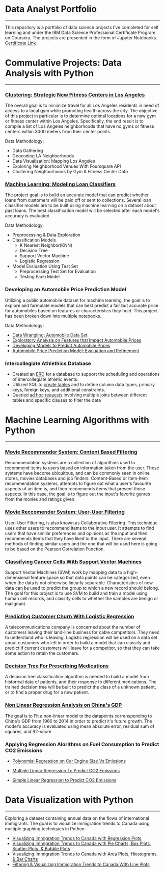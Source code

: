 # Data Analyst Portfolio

---
This repository is a portfolio of data science projects I've completed for self learning and under the IBM Data Science Professional Certificate Program on Coursera. The projects are presented in the form of Jupyter Notebooks.
[Certificate Link](https://www.youracclaim.com/badges/8dafbf44-59e1-4a50-a50b-cc63c7027af7?source=linked_in_profile)

# Commulative Projects: Data Analysis with Python 
---
### [Clustering: Strategic New Fitness Centers in Los Angeles](https://github.com/c2barreto/Data-Analyst-Portfolio/blob/main/Data-Analysis-Projects/Strategic-New-Fitness-Centers-LA/Capstone-Opening-More-Fitness-Centers-LA.ipynb)

The overall goal is to minimize travel for all Los Angeles residents in need of access to a local gym while promoting health across the city. The objective of this project in particular is to determine optimal locations for a new gym or fitness center within Los Angeles. Specifically, the end result is to compile a list of Los Angeles neighborhoods that have no gyms or fitness centers within 3000 meters from their center points.

Data Methodology:
  + Data Gathering
  + Geocoding LA Neighborhoods
  + Data Visualization: Mapping Los Angeles
  + Exploring Neighborhood Venues With Foursquare API
  + Clustering Neighborhoods by Gym & Fitness Center Data

### [Machine Learning: Modeling Loan Classifiers](https://github.com/c2barreto/Data-Analyst-Portfolio/blob/main/Data-Analysis-Projects/Modeling-Loan-Classifiers/Modeling-Loan-Classifiers.ipynb)

The project goal is to build an accurate model that can predict whether loans from customers will be paid off or sent to collections. Several loan classifier models are to be built using machine learning on a dataset about past loans. The best classification model will be selected after each model's accuracy is evaluated.

Data Methodology:

  + Preprocessing & Data Exploration
  + Classification Models
    + K Nearest Neighbor(KNN)
    + Decision Tree
    + Support Vector Machine
    + Logistic Regression
  + Model Evaluation Using Test Set
    + Preprocessing Test Set for Evaluation
    + Testing Each Model

### Developing an Automobile Price Prediction Model

Utilizing a public automobile dataset for machine learning, the goal is to explore and formulate models that can best predict a fair but accurate price for automobiles based on features or characteristics they hold. This project has been broken down into multiple notebooks.

Data Methodology:

  + [Data Wrangling: Automobile Data Set](https://github.com/c2barreto/Data-Analyst-Portfolio/blob/main/Data-Analysis-Projects/Automobile-Price-Prediction-Model/1-Data-Wrangling.ipynb)
  + [Exploratory Analysis on Features that Impact Automobile Prices](https://github.com/c2barreto/Data-Analyst-Portfolio/blob/main/Data-Analysis-Projects/Automobile-Price-Prediction-Model/2-Exploratory-data-analysis.ipynb)
  + [Developing Models to Predict Automobile Prices](https://github.com/c2barreto/Data-Analyst-Portfolio/blob/main/Data-Analysis-Projects/Automobile-Price-Prediction-Model/3-model-development.ipynb)
  + [Automobile Price Prediction Model: Evaluation and Refinement](https://github.com/c2barreto/Data-Analyst-Portfolio/blob/main/Data-Analysis-Projects/Automobile-Price-Prediction-Model/4-model-evaluation-and-refinement.ipynb)

### Intercollegiate Athlethics Database
  + Created an [ERD](https://github.com/c2barreto/Data-Analyst-Portfolio/blob/main/SQL/Intercollegiate-Athletic-Database/1-Background%20on%20Intercollegiate%20Atheltic%20Database.pdf) for a database to support the scheduling and operations of intercollegiate athletic events.
  + Utilized SQL to [create tables](https://github.com/c2barreto/Data-Analyst-Portfolio/blob/main/SQL/Intercollegiate-Athletic-Database/3-CreateTables.sql) and to define column data types, primary keys, foreign keys, and additional constraints.
  + Queried [ad hoc requests](https://github.com/c2barreto/Data-Analyst-Portfolio/blob/main/SQL/Intercollegiate-Athletic-Database/5-JoinStatementQueries.sql) involving multiple joins between different tables and specific clauses to filter the data

# Machine Learning Algorithms with Python
---
### [Movie Recommender System: Content Based Filtering](https://github.com/c2barreto/Data-Analyst-Portfolio/blob/main/Machine-Learning-Projects/Movie-Recommender-Systems/12-RecSys-Content-Based-movies.ipynb)

Recommendation systems are a collection of algorithms used to recommend items to users based on information taken from the user. These systems have become ubiquitous, and can  be commonly seen in online stores, movies databases and job finders. Content-Based or Item-Item recommendation systems, attempts to figure out what a user's favourite aspects of an item is, and then recommends items that present those aspects. In this case, the goal is to figure out the input's favorite genres from the movies and ratings given.

### [Movie Reccomender System: User-User Filtering](https://github.com/c2barreto/Data-Analyst-Portfolio/blob/main/Machine-Learning-Projects/Movie-Recommender-Systems/13-RecSys-User-Filtering-movies.ipynb) 
  
User-User Filtering, is also known as Collaborative Filtering. This technique uses other users to recommend items to the input user. It attempts to find users that have similar preferences and opinions as the input and then recommends items that they have liked to the input. There are several methods of finding similar users and the one that will be used here is going to be based on the Pearson Correlation Function.
 
 ### [Classifying Cancer Cells With Support Vector Machines](https://github.com/c2barreto/Data-Analyst-Portfolio/blob/main/Machine-Learning-Projects/Classifying-Cancer-Cells/8-Clas-SVM-cancer.ipynb)
 
 Support Vector Machines (SVM) work by mapping data to a high-dimensional feature space so that data points can be categorized, even when the data is not otherwise linearly separable. Characteristics of new data can be used to predict the group to which a new record should belong. The goal for this project is to use SVM to build and train a model using human cell records, and classify cells to whether the samples are benign or malignant.
 
 ### [Predicting Customer Churn With Logistic Regression](https://github.com/c2barreto/Data-Analyst-Portfolio/blob/main/Machine-Learning-Projects/Logistic-Regression-On-Customer-Churn/7-Clas-Logistic-Reg-churn.ipynb)
 
 A telecommunications company is concerned about the number of customers leaving their land-line business for cable competitors. They need to understand who is leaving.
Logistic regression will be used on a data set about customers who left in order to build a model that can classify and predict if current customers will leave for a competitor, so that they can take some action to retain the customers.
 
 ### [Decision Tree For Prescribing Medications](https://github.com/c2barreto/Data-Analyst-Portfolio/blob/main/Machine-Learning-Projects/Decision-Tree/6-Clas-Decision-Trees-drug.ipynb)
 
 A decision tree classification algorithm is needed to build a model from historical data of patients, and their response to different medications. The trained decision tree will be built to predict the class of a unknown patient, or to find a proper drug for a new patient.
 

 ### [Non Linear Regression Analysis on China's GDP](https://github.com/c2barreto/Data-Analyst-Portfolio/blob/main/Machine-Learning-Projects/Non-Linear-Regression-China-GDP/4-Reg-NoneLinearRegression.ipynb)
 
 The goal is to Fit a non-linear model to the datapoints corrensponding to China's GDP from 1960 to 2014 in order to predict it's future growth. The model's accuracy is evaluated using mean absolute error, residual sum of squares, and R2-score
 
 ### Applying Regression Alorithms on Fuel Consumption to Predict CO2 Emissions
   * [Polynomial Regression on Car Engine Size Vs Emissions](https://github.com/c2barreto/Data-Analyst-Portfolio/blob/main/Machine-Learning-Projects/Regression-On-CO2-Emissions/3-Polynomial-Regression-Co2.ipynb)
 
   * [Multiple Linear Regression To Predict CO2 Emissions](https://github.com/c2barreto/Data-Analyst-Portfolio/blob/main/Machine-Learning-Projects/Regression-On-CO2-Emissions/2-Mulitple-Linear-Regression-Co2.ipynb)
 
   * [Simple Linear Regression to Predict CO2 Emissions](https://github.com/c2barreto/Data-Analyst-Portfolio/blob/main/Machine-Learning-Projects/Regression-On-CO2-Emissions/1-Simple-Linear-Regression-Co2.ipynb)

# Data Visualization with Python 
---
Exploring a dataset containing annual data on the flows of international immigrants. The goal is to visualize immigration trends to Canada using multiple graphing techniques in Python.   
  + [Visualizing Immigration Trends to Canada with Regression Plots](https://github.com/c2barreto/Data-Analyst-Portfolio/blob/main/Data-Visualization-Projects/4-Regression-Plots.ipynb)
  + [Visualizing Immigration Trends to Canada with Pie Charts, Box Plots, Scatter Plots, & Bubble Plots](https://github.com/c2barreto/Data-Analyst-Portfolio/blob/main/Data-Visualization-Projects/3-Pie-Charts-Box-Plots-Scatter-Plots.ipynb)
  + [Visualizing Immigration Trends to Canada with Area Plots, Hiostograms, & Bar Charts](https://github.com/c2barreto/Data-Analyst-Portfolio/blob/main/Data-Visualization-Projects/2-Area-Plots-Histograms-and-Bar-Charts.ipynb)
  + [Filtering & Visualizing Immigration Trends to Canada With Line Plots](https://github.com/c2barreto/Data-Analyst-Portfolio/blob/main/Data-Visualization-Projects/1-Filtering-LinePlotting.ipynb)
